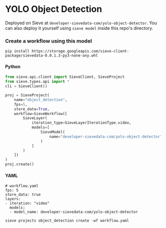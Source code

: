 # YOLO Object Detection

Deployed on Sieve at `developer-sievedata-com/yolo-object-detector`. You can also deploy it yourself using `sieve model` inside this repo's directory.

### Create a workflow using this model

`pip install https://storage.googleapis.com/sieve-client-package/sievedata-0.0.1.3-py3-none-any.whl`

#### Python
```Python
from sieve.api.client import SieveClient, SieveProject
from sieve.types.api import *
cli = SieveClient()

proj = SieveProject(
    name="object_detection",
    fps=5,
    store_data=True,
    workflow=SieveWorkflow([
        SieveLayer(
            iteration_type=SieveLayerIterationType.video,
            models=[
                SieveModel(
                    name="developer-sievedata-com/yolo-object-detector",
                )
            ]
        )
    ])
)
proj.create()
```

#### YAML
```
# workflow.yaml
fps: 5
store_data: true
layers:
- iteration: "video"
  models: 
  - model_name: developer-sievedata-com/yolo-object-detector
```
`sieve projects object_detection create -wf workflow.yaml`
